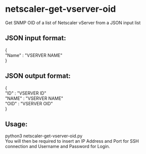 # netscaler-get-vserver-oid
Get SNMP OID of a list of Netscaler vServer from a JSON input list

## JSON input format:  
{  
  "Name"  : "VSERVER NAME"  
}  
  
## JSON output format:  
{  
  "ID"    : "VSERVER ID"  
  "NAME"  : "VSERVER NAME"  
  "OID"   : "VSERVER OID"  
}  

## Usage:  
python3 netscaler-get-vserver-oid.py  
You will then be required to insert an IP Address and Port for SSH connection and Username and Password for Login.
